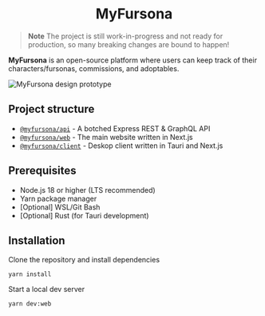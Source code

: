 <h1 align="center">MyFursona</h1>

> **Note**
> The project is still work-in-progress and not ready for production, so many breaking changes are bound to happen!

__MyFursona__ is an open-source platform where users can keep track of their characters/fursonas, commissions, and adoptables.

![MyFursona design prototype](https://github.com/MyFursona-Project/MyFursona/assets/94678583/86098e7a-3d4b-414c-8953-931c95e34034)

## Project structure

- [`@myfursona/api`][api] - A botched Express REST & GraphQL API
- [`@myfursona/web`][web] - The main website written in Next.js
- [`@myfursona/client`][cli] - Deskop client written in Tauri and Next.js

## Prerequisites

- Node.js 18 or higher (LTS recommended)
- Yarn package manager
- [Optional] WSL/Git Bash
- [Optional] Rust (for Tauri development)

## Installation

Clone the repository and install dependencies

```console
yarn install
```

Start a local dev server

```console
yarn dev:web
```

[api]: https://github.com/MyFursona-Project/MyFursona/tree/next13-rewrite/apps/api
[cli]: https://github.com/MyFursona-Project/MyFursona/tree/next13-rewrite/apps/client
[web]: https://github.com/MyFursona-Project/MyFursona/tree/next13-rewrite/apps/website
